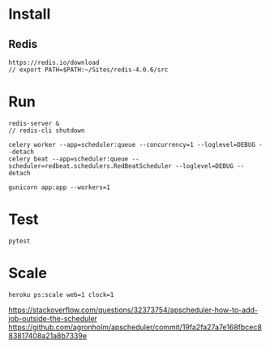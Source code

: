 
# Install

## Redis

	https://redis.io/download
	// export PATH=$PATH:~/Sites/redis-4.0.6/src

# Run

	redis-server &
	// redis-cli shutdown

	celery worker --app=scheduler:queue --concurrency=1 --loglevel=DEBUG --detach
	celery beat --app=scheduler:queue --scheduler=redbeat.schedulers.RedBeatScheduler --loglevel=DEBUG --detach

	gunicorn app:app --workers=1

# Test

	pytest

# Scale

	heroku ps:scale web=1 clock=1

https://stackoverflow.com/questions/32373754/apscheduler-how-to-add-job-outside-the-scheduler
https://github.com/agronholm/apscheduler/commit/19fa2fa27a7e168fbcec883817408a21a8b7339e
